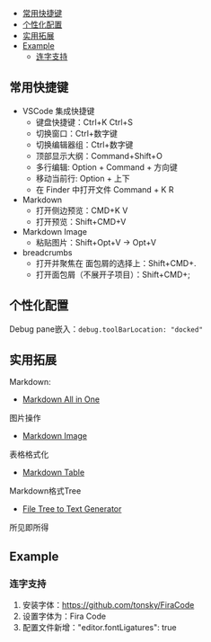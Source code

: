 - [常用快捷键](#常用快捷键)
- [个性化配置](#个性化配置)
- [实用拓展](#实用拓展)
- [Example](#example)
  - [连字支持](#连字支持)

## 常用快捷键

- VSCode 集成快捷键
  - 键盘快捷键：Ctrl+K Ctrl+S
  - 切换窗口：Ctrl+数字键
  - 切换编辑器组：Ctrl+数字键
  - 顶部显示大纲：Command+Shift+O
  - 多行编辑: Option + Command + 方向键
  - 移动当前行: Option + 上下
  - 在 Finder 中打开文件 Command + K R
- Markdown
  - 打开侧边预览：CMD+K V
  - 打开预览：Shift+CMD+V
- Markdown Image
  - 粘贴图片：Shift+Opt+V -> Opt+V
- breadcrumbs
  - 打开并聚焦在 面包屑的选择上：Shift+CMD+.
  - 打开面包屑（不展开子项目）：Shift+CMD+;

## 个性化配置

Debug pane嵌入：`debug.toolBarLocation: "docked"`

## 实用拓展

Markdown:

- [Markdown All in One](https://marketplace.visualstudio.com/items?itemName=yzhang.markdown-all-in-one)

图片操作

- [Markdown Image](https://marketplace.visualstudio.com/items?itemName=hancel.markdown-image)

表格格式化

- [Markdown Table](https://marketplace.visualstudio.com/items?itemName=TakumiI.markdowntable)

Markdown格式Tree

- [File Tree to Text Generator](https://marketplace.visualstudio.com/items?itemName=d-koppenhagen.file-tree-to-text-generator)

所见即所得

## Example

### 连字支持

1. 安装字体：<https://github.com/tonsky/FiraCode>
2. 设置字体为：Fira Code
3. 配置文件新增："editor.fontLigatures": true
